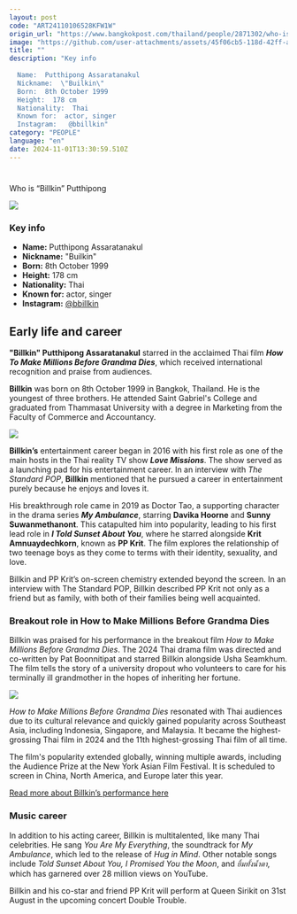 ```yaml
---
layout: post
code: "ART24110106528KFW1W"
origin_url: "https://www.bangkokpost.com/thailand/people/2871302/who-is-billkin-putthipong"
image: "https://github.com/user-attachments/assets/45f06cb5-118d-42ff-a200-3216249803bc"
title: ""
description: "Key info 
 
  Name:  Putthipong Assaratanakul 
  Nickname:  \"Builkin\" 
  Born:  8th October 1999 
  Height:  178 cm 
  Nationality:  Thai 
  Known for:  actor, singer 
  Instagram:   @bbillkin"
category: "PEOPLE"
language: "en"
date: 2024-11-01T13:30:59.510Z
---
```


# 

Who is “Billkin” Putthipong

![](https://github.com/user-attachments/assets/479996b5-c7b6-4ddb-aa9e-b589b18a0852)

### Key info

*   **Name:** Putthipong Assaratanakul
*   **Nickname:** "Builkin"
*   **Born:** 8th October 1999
*   **Height:** 178 cm
*   **Nationality:** Thai
*   **Known for:** actor, singer
*   **Instagram:** [@bbillkin](https://www.instagram.com/bbillkin/)

Early life and career
---------------------

**"Billkin" Putthipong Assaratanakul** starred in the acclaimed Thai film _**How To Make Millions Before Grandma Dies**_, which received international recognition and praise from audiences.

**Billkin** was born on 8th October 1999 in Bangkok, Thailand. He is the youngest of three brothers. He attended Saint Gabriel's College and graduated from Thammasat University with a degree in Marketing from the Faculty of Commerce and Accountancy.

![](https://github.com/user-attachments/assets/fdd13ab9-b4ae-4180-b930-6f66808011f7)

**Billkin’s** entertainment career began in 2016 with his first role as one of the main hosts in the Thai reality TV show _**Love Missions**_. The show served as a launching pad for his entertainment career. In an interview with _The Standard POP_, **Billkin** mentioned that he pursued a career in entertainment purely because he enjoys and loves it.

His breakthrough role came in 2019 as Doctor Tao, a supporting character in the drama series _**My Ambulance**_, starring **Davika Hoorne** and **Sunny Suwanmethanont**. This catapulted him into popularity, leading to his first lead role in _**I Told Sunset About You**_, where he starred alongside **Krit Amnuaydechkorn**, known as **PP Krit**. The film explores the relationship of two teenage boys as they come to terms with their identity, sexuality, and love.

Billkin and PP Krit’s on-screen chemistry extended beyond the screen. In an interview with The Standard POP, Billkin described PP Krit not only as a friend but as family, with both of their families being well acquainted. 

### Breakout role in How to Make Millions Before Grandma Dies

Billkin was praised for his performance in the breakout film _How to Make Millions Before Grandma Dies_. The 2024 Thai drama film was directed and co-written by Pat Boonnitipat and starred Billkin alongside Usha Seamkhum. The film tells the story of a university dropout who volunteers to care for his terminally ill grandmother in the hopes of inheriting her fortune.

![](https://github.com/user-attachments/assets/92aea8a9-011e-41dc-8578-d1a766ef94b6)

_How to Make Millions Before Grandma Dies_ resonated with Thai audiences due to its cultural relevance and quickly gained popularity across Southeast Asia, including Indonesia, Singapore, and Malaysia. It became the highest-grossing Thai film in 2024 and the 11th highest-grossing Thai film of all time.

The film's popularity extended globally, winning multiple awards, including the Audience Prize at the New York Asian Film Festival. It is scheduled to screen in China, North America, and Europe later this year.  

[Read more about Billkin’s performance here](https://www.bangkokpost.com/life/social-and-lifestyle/2779865/billkin-performances-worth-checking-out)

### Music career

In addition to his acting career, Billkin is multitalented, like many Thai celebrities. He sang _You Are My Everything_, the soundtrack for _My Ambulance_, which led to the release of _Hug in Mind_. Other notable songs include _Told Sunset About You, I Promised You the Moon_, and _ยิ้มทั้งน้ำตา_, which has garnered over 28 million views on YouTube.

Billkin and his co-star and friend PP Krit will perform at Queen Sirikit on 31st August in the upcoming concert Double Trouble.